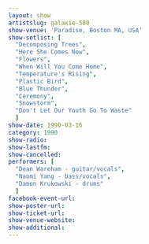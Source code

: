 ```yaml
---
layout: show
artistslug: galaxie-500
show-venue: 'Paradise, Boston MA, USA'
show-setlist: [
  "Decomposing Trees",
  "Here She Comes Now",
  "Flowers",
  "When Will You Come Home",
  "Temperature's Rising",
  "Plastic Bird",
  "Blue Thunder",
  "Ceremony",
  "Snowstorm",
  "Don't Let Our Youth Go To Waste"
  ]
show-date: 1990-03-16
category: 1990
show-radio: 
show-lastfm: 
show-cancelled: 
performers: [
  "Dean Wareham - guitar/vocals",
  "Naomi Yang - bass/vocals",
  "Damon Krukowski - drums"
  ]
facebook-event-url: 
show-poster-url: 
show-ticket-url: 
show-venue-website: 
show-additional: 
---
```


